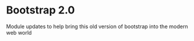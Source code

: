# Bootstrap 2.0
Module updates to help bring this old version of bootstrap into the modern web world
